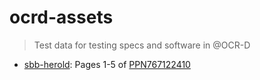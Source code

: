 # ocrd-assets

> Test data for testing specs and software in @OCR-D

* [sbb-herold](./data/sbb-herold/): Pages 1-5 of [PPN767122410](http://resolver.staatsbibliothek-berlin.de/SBB0000F29300010000)

